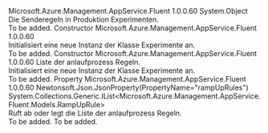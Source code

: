<Type Name="Experiments" FullName="Microsoft.Azure.Management.AppService.Fluent.Models.Experiments">
  <TypeSignature Language="C#" Value="public class Experiments" />
  <TypeSignature Language="ILAsm" Value=".class public auto ansi beforefieldinit Experiments extends System.Object" />
  <TypeSignature Language="DocId" Value="T:Microsoft.Azure.Management.AppService.Fluent.Models.Experiments" />
  <TypeSignature Language="VB.NET" Value="Public Class Experiments" />
  <TypeSignature Language="F#" Value="type Experiments = class" />
  <AssemblyInfo>
    <AssemblyName>Microsoft.Azure.Management.AppService.Fluent</AssemblyName>
    <AssemblyVersion>1.0.0.60</AssemblyVersion>
  </AssemblyInfo>
  <Base>
    <BaseTypeName>System.Object</BaseTypeName>
  </Base>
  <Interfaces />
  <Docs>
    <summary>
            Die Senderegeln in Produktion Experimenten.
            </summary>
    <remarks>To be added.</remarks>
  </Docs>
  <Members>
    <Member MemberName=".ctor">
      <MemberSignature Language="C#" Value="public Experiments ();" />
      <MemberSignature Language="ILAsm" Value=".method public hidebysig specialname rtspecialname instance void .ctor() cil managed" />
      <MemberSignature Language="DocId" Value="M:Microsoft.Azure.Management.AppService.Fluent.Models.Experiments.#ctor" />
      <MemberSignature Language="VB.NET" Value="Public Sub New ()" />
      <MemberType>Constructor</MemberType>
      <AssemblyInfo>
        <AssemblyName>Microsoft.Azure.Management.AppService.Fluent</AssemblyName>
        <AssemblyVersion>1.0.0.60</AssemblyVersion>
      </AssemblyInfo>
      <Parameters />
      <Docs>
        <summary>
            Initialisiert eine neue Instanz der Klasse Experimente an.
            </summary>
        <remarks>To be added.</remarks>
      </Docs>
    </Member>
    <Member MemberName=".ctor">
      <MemberSignature Language="C#" Value="public Experiments (System.Collections.Generic.IList&lt;Microsoft.Azure.Management.AppService.Fluent.Models.RampUpRule&gt; rampUpRules = null);" />
      <MemberSignature Language="ILAsm" Value=".method public hidebysig specialname rtspecialname instance void .ctor(class System.Collections.Generic.IList`1&lt;class Microsoft.Azure.Management.AppService.Fluent.Models.RampUpRule&gt; rampUpRules) cil managed" />
      <MemberSignature Language="DocId" Value="M:Microsoft.Azure.Management.AppService.Fluent.Models.Experiments.#ctor(System.Collections.Generic.IList{Microsoft.Azure.Management.AppService.Fluent.Models.RampUpRule})" />
      <MemberSignature Language="VB.NET" Value="Public Sub New (Optional rampUpRules As IList(Of RampUpRule) = null)" />
      <MemberSignature Language="F#" Value="new Microsoft.Azure.Management.AppService.Fluent.Models.Experiments : System.Collections.Generic.IList&lt;Microsoft.Azure.Management.AppService.Fluent.Models.RampUpRule&gt; -&gt; Microsoft.Azure.Management.AppService.Fluent.Models.Experiments" Usage="new Microsoft.Azure.Management.AppService.Fluent.Models.Experiments rampUpRules" />
      <MemberType>Constructor</MemberType>
      <AssemblyInfo>
        <AssemblyName>Microsoft.Azure.Management.AppService.Fluent</AssemblyName>
        <AssemblyVersion>1.0.0.60</AssemblyVersion>
      </AssemblyInfo>
      <Parameters>
        <Parameter Name="rampUpRules" Type="System.Collections.Generic.IList&lt;Microsoft.Azure.Management.AppService.Fluent.Models.RampUpRule&gt;" />
      </Parameters>
      <Docs>
        <param name="rampUpRules">Liste der anlaufprozess Regeln.</param>
        <summary>
            Initialisiert eine neue Instanz der Klasse Experimente an.
            </summary>
        <remarks>To be added.</remarks>
      </Docs>
    </Member>
    <Member MemberName="RampUpRules">
      <MemberSignature Language="C#" Value="public System.Collections.Generic.IList&lt;Microsoft.Azure.Management.AppService.Fluent.Models.RampUpRule&gt; RampUpRules { get; set; }" />
      <MemberSignature Language="ILAsm" Value=".property instance class System.Collections.Generic.IList`1&lt;class Microsoft.Azure.Management.AppService.Fluent.Models.RampUpRule&gt; RampUpRules" />
      <MemberSignature Language="DocId" Value="P:Microsoft.Azure.Management.AppService.Fluent.Models.Experiments.RampUpRules" />
      <MemberSignature Language="VB.NET" Value="Public Property RampUpRules As IList(Of RampUpRule)" />
      <MemberSignature Language="F#" Value="member this.RampUpRules : System.Collections.Generic.IList&lt;Microsoft.Azure.Management.AppService.Fluent.Models.RampUpRule&gt; with get, set" Usage="Microsoft.Azure.Management.AppService.Fluent.Models.Experiments.RampUpRules" />
      <MemberType>Property</MemberType>
      <AssemblyInfo>
        <AssemblyName>Microsoft.Azure.Management.AppService.Fluent</AssemblyName>
        <AssemblyVersion>1.0.0.60</AssemblyVersion>
      </AssemblyInfo>
      <Attributes>
        <Attribute>
          <AttributeName>Newtonsoft.Json.JsonProperty(PropertyName="rampUpRules")</AttributeName>
        </Attribute>
      </Attributes>
      <ReturnValue>
        <ReturnType>System.Collections.Generic.IList&lt;Microsoft.Azure.Management.AppService.Fluent.Models.RampUpRule&gt;</ReturnType>
      </ReturnValue>
      <Docs>
        <summary>
            Ruft ab oder legt die Liste der anlaufprozess Regeln.
            </summary>
        <value>To be added.</value>
        <remarks>To be added.</remarks>
      </Docs>
    </Member>
  </Members>
</Type>
